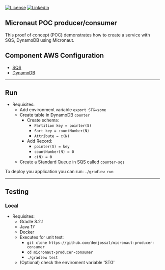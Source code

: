 [![License][license-shield]][license-url]
[![LinkedIn][linkedin-shield]][linkedin-url]

## Micronaut POC producer/consumer

This proof of concept (POC) demonstrates how to create a service with SQS, DynamoDB using Micronaut.

## Component AWS Configuration
- [SQS](https://aws.amazon.com/sqs/?nc1=h_ls)
- [DynamoDB](https://aws.amazon.com/dynamodb/?nc1=h_ls)
---
## Run
- Requisites:
  - Add environment variable ```export STG=some```
  - Create table in DynamoDB ```counter```
    - Create schema:
      - ```Partition key = pointer(S)```
      - ```Sort key = countNumber(N)```
      - ```Attribute = c(N)```
    - Add Record:
      - ```pointer(S) = key```
      - ```countNumber(N) = 0```
      - ```c(N) = 0```
  - Create a Standard Queue in SQS called ```counter-sqs```

To deploy you application you can run: ```./gradlew run```

---
## Testing
### Local
- Requisites:
    - Gradle 8.2.1
    - Java 17
    - Docker
    - Executes for unit test:
        - ```git clone https://github.com/denjossal/micronaut-producer-consumer```
        - ```cd micronaut-producer-consumer```
        - ```./gradlew test```
    - (Optional) check the enviroment variable 'STG'


<!-- MARKDOWN LINKS & IMAGES -->
[license-shield]: https://img.shields.io/badge/License-Apache_2.0-blue.svg?style=for-the-badge
[license-url]: https://www.apache.org/licenses/LICENSE-2.0
[linkedin-shield]: https://img.shields.io/badge/-LinkedIn-black.svg?style=for-the-badge&logo=linkedin&colorB=555
[linkedin-url]: https://linkedin.com/in/djsalcedo